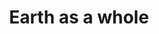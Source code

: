 ---
pid: llp46
title: Earth as a whole
location_transcription: at the center of Philadelphia
coordinates: "[-75.161148022151, 39.950411393972]"
zipcode: '19116'
gen_neighborhood: Northeast Philadelphia
neighborhood: Somerton,Bustleton
outside_phl: 
age: '12'
age_range: 6-13
instagram: 
image_file_name: llp_46.jpg
proposal_transcription: There should be a world globe with the words Peace, Love and
  Happiness wrapping around it
topic: Globalism,Unity,Love
topic_summary: 0, 0, 0
type: Sculpture Statue
keywords_other: 
credit: Kristina Kitsul
image_labels: 
twitter: 
facebook: 
permalink: "/monuments/llp46/"
layout: item-page
---